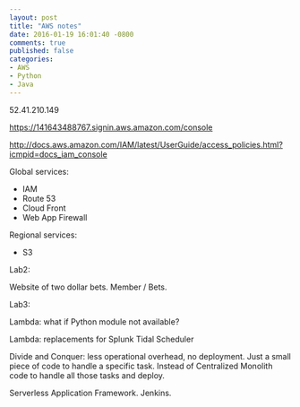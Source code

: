 ```yaml
---
layout: post
title: "AWS notes"
date: 2016-01-19 16:01:40 -0800
comments: true
published: false
categories: 
- AWS
- Python
- Java
---
```


52.41.210.149

https://141643488767.signin.aws.amazon.com/console



http://docs.aws.amazon.com/IAM/latest/UserGuide/access_policies.html?icmpid=docs_iam_console


Global services:

* IAM
* Route 53
* Cloud Front
* Web App Firewall

Regional services:

* S3

Lab2:

Website of two dollar bets.
Member / Bets.


Lab3:

Lambda: what if Python module not available?


Lambda: replacements for
Splunk
Tidal Scheduler

Divide and Conquer: less operational overhead, no deployment. Just a small piece of code to handle a specific task.
Instead of Centralized Monolith code to handle all those tasks and deploy.

Serverless Application Framework.
Jenkins.

